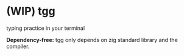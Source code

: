 # (WIP) tgg

typing practice in your terminal

**Dependency-free:** tgg only depends on zig standard library and the compiler.
